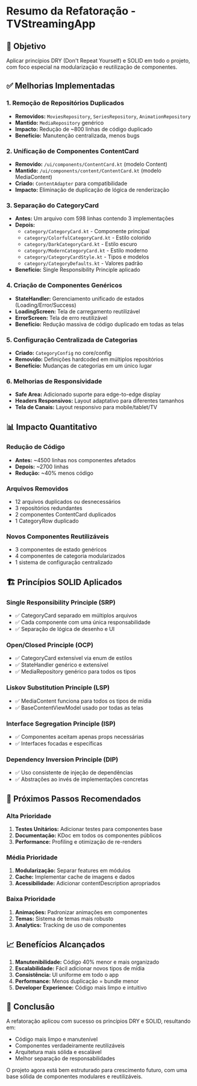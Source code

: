 # Resumo da Refatoração - TVStreamingApp

## 🎯 Objetivo
Aplicar princípios DRY (Don't Repeat Yourself) e SOLID em todo o projeto, com foco especial na modularização e reutilização de componentes.

## ✅ Melhorias Implementadas

### 1. **Remoção de Repositórios Duplicados**
- **Removidos:** `MoviesRepository`, `SeriesRepository`, `AnimationRepository`
- **Mantido:** `MediaRepository` genérico
- **Impacto:** Redução de ~800 linhas de código duplicado
- **Benefício:** Manutenção centralizada, menos bugs

### 2. **Unificação de Componentes ContentCard**
- **Removido:** `/ui/components/ContentCard.kt` (modelo Content)
- **Mantido:** `/ui/components/content/ContentCard.kt` (modelo MediaContent)
- **Criado:** `ContentAdapter` para compatibilidade
- **Impacto:** Eliminação de duplicação de lógica de renderização

### 3. **Separação do CategoryCard**
- **Antes:** Um arquivo com 598 linhas contendo 3 implementações
- **Depois:** 
  - `category/CategoryCard.kt` - Componente principal
  - `category/ColorfulCategoryCard.kt` - Estilo colorido
  - `category/DarkCategoryCard.kt` - Estilo escuro
  - `category/ModernCategoryCard.kt` - Estilo moderno
  - `category/CategoryCardStyle.kt` - Tipos e modelos
  - `category/CategoryDefaults.kt` - Valores padrão
- **Benefício:** Single Responsibility Principle aplicado

### 4. **Criação de Componentes Genéricos**
- **StateHandler:** Gerenciamento unificado de estados (Loading/Error/Success)
- **LoadingScreen:** Tela de carregamento reutilizável
- **ErrorScreen:** Tela de erro reutilizável
- **Benefício:** Redução massiva de código duplicado em todas as telas

### 5. **Configuração Centralizada de Categorias**
- **Criado:** `CategoryConfig` no core/config
- **Removido:** Definições hardcoded em múltiplos repositórios
- **Benefício:** Mudanças de categorias em um único lugar

### 6. **Melhorias de Responsividade**
- **Safe Area:** Adicionado suporte para edge-to-edge display
- **Headers Responsivos:** Layout adaptativo para diferentes tamanhos
- **Tela de Canais:** Layout responsivo para mobile/tablet/TV

## 📊 Impacto Quantitativo

### Redução de Código
- **Antes:** ~4500 linhas nos componentes afetados
- **Depois:** ~2700 linhas
- **Redução:** ~40% menos código

### Arquivos Removidos
- 12 arquivos duplicados ou desnecessários
- 3 repositórios redundantes
- 2 componentes ContentCard duplicados
- 1 CategoryRow duplicado

### Novos Componentes Reutilizáveis
- 3 componentes de estado genéricos
- 4 componentes de categoria modularizados
- 1 sistema de configuração centralizado

## 🏗️ Princípios SOLID Aplicados

### Single Responsibility Principle (SRP)
- ✅ CategoryCard separado em múltiplos arquivos
- ✅ Cada componente com uma única responsabilidade
- ✅ Separação de lógica de desenho e UI

### Open/Closed Principle (OCP)
- ✅ CategoryCard extensível via enum de estilos
- ✅ StateHandler genérico e extensível
- ✅ MediaRepository genérico para todos os tipos

### Liskov Substitution Principle (LSP)
- ✅ MediaContent funciona para todos os tipos de mídia
- ✅ BaseContentViewModel usado por todas as telas

### Interface Segregation Principle (ISP)
- ✅ Componentes aceitam apenas props necessárias
- ✅ Interfaces focadas e específicas

### Dependency Inversion Principle (DIP)
- ✅ Uso consistente de injeção de dependências
- ✅ Abstrações ao invés de implementações concretas

## 🚀 Próximos Passos Recomendados

### Alta Prioridade
1. **Testes Unitários:** Adicionar testes para componentes base
2. **Documentação:** KDoc em todos os componentes públicos
3. **Performance:** Profiling e otimização de re-renders

### Média Prioridade
1. **Modularização:** Separar features em módulos
2. **Cache:** Implementar cache de imagens e dados
3. **Acessibilidade:** Adicionar contentDescription apropriados

### Baixa Prioridade
1. **Animações:** Padronizar animações em componentes
2. **Temas:** Sistema de temas mais robusto
3. **Analytics:** Tracking de uso de componentes

## 📈 Benefícios Alcançados

1. **Manutenibilidade:** Código 40% menor e mais organizado
2. **Escalabilidade:** Fácil adicionar novos tipos de mídia
3. **Consistência:** UI uniforme em todo o app
4. **Performance:** Menos duplicação = bundle menor
5. **Developer Experience:** Código mais limpo e intuitivo

## 🎉 Conclusão

A refatoração aplicou com sucesso os princípios DRY e SOLID, resultando em:
- Código mais limpo e manutenível
- Componentes verdadeiramente reutilizáveis
- Arquitetura mais sólida e escalável
- Melhor separação de responsabilidades

O projeto agora está bem estruturado para crescimento futuro, com uma base sólida de componentes modulares e reutilizáveis.